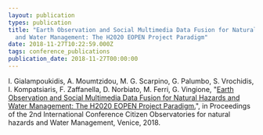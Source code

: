 ```yaml
---
layout: publication
types: publication
title: "Earth Observation and Social Multimedia Data Fusion for Natural Hazards
  and Water Management: The H2020 EOPEN Project Paradigm"
date: 2018-11-27T10:22:59.000Z
tags: conference_publications
publication_date: 2018-11-27T00:00:00
---
```

I. Gialampoukidis, A. Moumtzidou, M. G. Scarpino, G. Palumbo, S. Vrochidis, I. Kompatsiaris, F. Zaffanella, D. Norbiato, M. Ferri, G. Vingione, "[Earth Observation and Social Multimedia Data Fusion for Natural Hazards and Water Management: The H2020 EOPEN Project Paradigm.](https://zenodo.org/record/2545381#.X2CVssBS9PY)", in Proceedings of the 2nd International Conference Citizen Observatories for natural hazards and Water Management, Venice, 2018.
